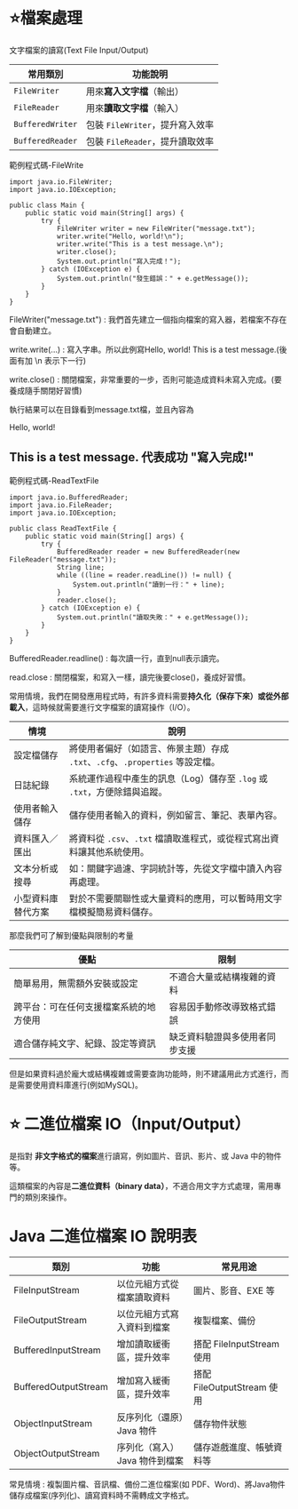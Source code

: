 # ⭐檔案處理

文字檔案的讀寫(Text File Input/Output)

| 常用類別          | 功能說明                          |
|------------------|-----------------------------------|
| `FileWriter`     | 用來**寫入文字檔**（輸出）       |
| `FileReader`     | 用來**讀取文字檔**（輸入）       |
| `BufferedWriter` | 包裝 `FileWriter`，提升寫入效率  |
| `BufferedReader` | 包裝 `FileReader`，提升讀取效率  |

範例程式碼-FileWrite

```
import java.io.FileWriter;
import java.io.IOException;

public class Main {
    public static void main(String[] args) {
        try {
            FileWriter writer = new FileWriter("message.txt");
            writer.write("Hello, world!\n");
            writer.write("This is a test message.\n");
            writer.close();
            System.out.println("寫入完成！");
        } catch (IOException e) {
            System.out.println("發生錯誤：" + e.getMessage());
        }
    }
}
```

FileWriter("message.txt") : 我們首先建立一個指向檔案的寫入器，若檔案不存在會自動建立。

write.write(...) : 寫入字串。所以此例寫Hello, world! This is a test message.(後面有加 \n 表示下一行)

write.close() : 關閉檔案，非常重要的一步，否則可能造成資料未寫入完成。(要養成隨手關閉好習慣)

執行結果可以在目錄看到message.txt檔，並且內容為

Hello, world!

This is a test message.
代表成功 "寫入完成!"
----
範例程式碼-ReadTextFile

```
import java.io.BufferedReader;
import java.io.FileReader;
import java.io.IOException;

public class ReadTextFile {
    public static void main(String[] args) {
        try {
            BufferedReader reader = new BufferedReader(new FileReader("message.txt"));
            String line;
            while ((line = reader.readLine()) != null) {
                System.out.println("讀到一行：" + line);
            }
            reader.close();
        } catch (IOException e) {
            System.out.println("讀取失敗：" + e.getMessage());
        }
    }
}
```
BufferedReader.readline() : 每次讀一行，直到null表示讀完。

read.close : 關閉檔案，和寫入一樣，讀完後要close()，養成好習慣。

常用情境，我們在開發應用程式時，有許多資料需要**持久化（保存下來）**或**從外部載入**，這時候就需要進行文字檔案的讀寫操作（I/O）。

| 情境             | 說明                                                                 |
|------------------|----------------------------------------------------------------------|
| 設定檔儲存        | 將使用者偏好（如語言、佈景主題）存成 `.txt`、`.cfg`、`.properties` 等設定檔。 |
| 日誌紀錄          | 系統運作過程中產生的訊息（Log）儲存至 `.log` 或 `.txt`，方便除錯與追蹤。     |
| 使用者輸入儲存    | 儲存使用者輸入的資料，例如留言、筆記、表單內容。                         |
| 資料匯入／匯出    | 將資料從 `.csv`、`.txt` 檔讀取進程式，或從程式寫出資料讓其他系統使用。       |
| 文本分析或搜尋    | 如：關鍵字過濾、字詞統計等，先從文字檔中讀入內容再處理。                    |
| 小型資料庫替代方案| 對於不需要關聯性或大量資料的應用，可以暫時用文字檔模擬簡易資料儲存。         |

那麼我們可了解到優點與限制的考量

| 優點                                   | 限制                                      |
|----------------------------------------|-------------------------------------------|
| 簡單易用，無需額外安裝或設定             | 不適合大量或結構複雜的資料                   |
| 跨平台：可在任何支援檔案系統的地方使用     | 容易因手動修改導致格式錯誤                   |
| 適合儲存純文字、紀錄、設定等資訊         | 缺乏資料驗證與多使用者同步支援               |

但是如果資料過於龐大或結構複雜或需要查詢功能時，則不建議用此方式進行，而是需要使用資料庫進行(例如MySQL)。

# ⭐ 二進位檔案 IO（Input/Output）

是指對 **非文字格式的檔案**進行讀寫，例如圖片、音訊、影片、或 Java 中的物件等。

這類檔案的內容是**二進位資料（binary data）**，不適合用文字方式處理，需用專門的類別來操作。

# Java 二進位檔案 IO 說明表

| 類別                 | 功能                                   | 常見用途                     |
|----------------------|--------------------------------------|------------------------------|
| FileInputStream      | 以位元組方式從檔案讀取資料             | 圖片、影音、EXE 等           |
| FileOutputStream     | 以位元組方式寫入資料到檔案             | 複製檔案、備份               |
| BufferedInputStream  | 增加讀取緩衝區，提升效率               | 搭配 FileInputStream 使用    |
| BufferedOutputStream | 增加寫入緩衝區，提升效率               | 搭配 FileOutputStream 使用   |
| ObjectInputStream    | 反序列化（還原）Java 物件              | 儲存物件狀態                 |
| ObjectOutputStream   | 序列化（寫入）Java 物件到檔案          | 儲存遊戲進度、帳號資料等     |

常見情境 : 複製圖片檔、音訊檔、備份二進位檔案(如 PDF、Word)、將Java物件儲存成檔案(序列化)、讀寫資料時不需轉成文字格式。

